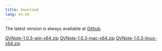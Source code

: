 ```yaml
---
title: Download
lang: en-US
---
```



The latest version is always available at [Github](https://github.com/NightMan-1/QVNote/releases/latest)  

<a class="btn btn-primary btn-sm mr-2" href="https://github.com/NightMan-1/QVNote/releases/download/1.0.3/qvnote-1.0.3-win-x64.zip" target="_blank" rel="noopener"><i class="fab fa-windows mr-1"></i> QVNote-1.0.3-win-x64.zip</a>
<a class="btn btn-primary btn-sm mr-2" href="https://github.com/NightMan-1/QVNote/releases/download/1.0.3/qvnote-1.0.3-win-x64.zip" target="_blank" rel="noopener"><i class="fab fa-apple mr-1"></i> QVNote-1.0.3-mac-x64.zip</a>
<a class="btn btn-primary btn-sm" href="https://github.com/NightMan-1/QVNote/releases/download/1.0.3/QVNote-1.0.3-linux-x64.zip" target="_blank" rel="noopener"><i class="fab fa-linux mr-1"></i> QVNote-1.0.3-linux-x64.zip</a>
